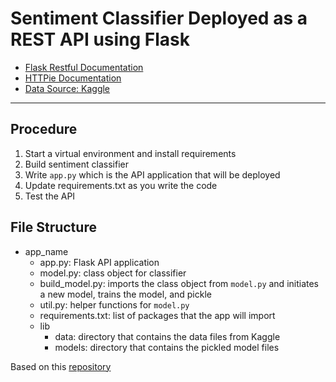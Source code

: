 # Sentiment Classifier Deployed as a REST API using Flask

* [Flask Restful Documentation]()
* [HTTPie Documentation](https://httpie.org/doc)
* [Data Source: Kaggle](https://www.kaggle.com/c/sentiment-analysis-on-movie-reviews/data)
___

## Procedure
1. Start a virtual environment and install requirements
3. Build sentiment classifier
4. Write `app.py` which is the API application that will be deployed
5. Update requirements.txt as you write the code
6. Test the API


## File Structure
* app_name
  * app.py: Flask API application
  * model.py: class object for classifier
  * build_model.py: imports the class object from `model.py` and initiates a new model, trains the model, and pickle
  * util.py: helper functions for `model.py`
  * requirements.txt: list of packages that the app will import
  * lib
      * data: directory that contains the data files from Kaggle
      * models: directory that contains the pickled model files

Based on this [repository](https://github.com/mnguyenngo/flask-rest-setup/tree/master/sentiment-clf)
